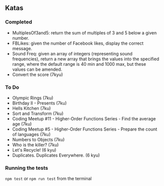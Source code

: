 ## Katas

### Completed
* MultiplesOf3and5: return the sum of multiples of 3 and 5 below a given number.
* FBLikes: given the number of Facebook likes, display the correct message.
* Sound Freq: given an array of integers (representing sound frequencies), return a new array that brings the values into the specified range, where the default range is 40 min and 1000 max, but these values can be amended. 
* Convert the score (7kyu)

### To Do
* Olympic Rings (7ku)
* Birthday II - Presents (7ku)
* Hells Kitchen (7ku)
* Sort and Transform (7ku)
* Coding Meetup #11 - Higher-Order Functions Series - Find the average age (7ku)
* Coding Meetup #5 - Higher-Order Functions Series - Prepare the count of languages (7ku)
* Numbers to Objects (7ku)
* Who is the killer? (7ku)
* Let's Recycle! (6 kyu)
* Duplicates. Duplicates Everywhere. (6 kyu)
### Running the tests
`npm test` or `npm run test` from the terminal 

